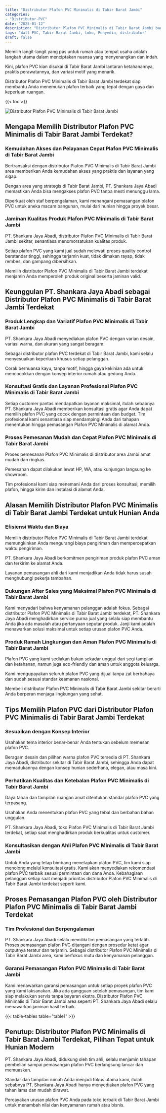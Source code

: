 ```yaml
---
title: "Distributor Plafon PVC Minimalis di Tabir Barat Jambi"
categories: 
- "Distributor-PVC"
date: "2025-01-12"
description: "Distributor Plafon PVC Minimalis di Tabir Barat Jambi bagi rumah, kantor, serta ritel. Produk berkualitas, variasi motif, warna modern, beserta servis instalasi ditangani oleh tim berpengalaman serta kepastian resmi!|Jasa penjualan Plafon PVC Minimalis di Tabir Barat Jambi untuk keperluan rumah, office, maupun gerai, beserta produk berkualitas dan pemasangan oleh teknisi berpengalaman serta jaminan resmi.|Pilihan Plafon PVC Minimalis di Tabir Barat Jambi yang terpercaya bagi hunian, perkantoran, dan ritel, bersama panel terbaik dan penempatan ditangani oleh tim profesional serta kepastian resmi.|Penyediaan Plafon PVC Minimalis di Tabir Barat Jambi bagi hunian, kantor, serta gerai, beserta material unggulan dan penempatan ditangani oleh teknisi ahli, lengkap beserta garansi resmi.}"
tags: "Wall PVC, Tabir Barat Jambi, toko, Penyedia, distributor"
draft: false
---
```


Memilih langit-langit yang pas untuk rumah atau tempat usaha adalah langkah utama dalam menciptakan nuansa yang menyenangkan dan indah.

Kini, plafon PVC kian disukai di Tabir Barat Jambi lantaran ketahanannya, praktis perawatannya, dan variasi motif yang menarik.

Distributor Plafon PVC Minimalis di Tabir Barat Jambi terdekat siap membantu Anda menemukan plafon terbaik yang tepat dengan gaya dan keperluan ruangan.

{{< toc >}}

![Distributor Plafon PVC Minimalis di Tabir Barat Jambi](/images/Distributor-PVC/Distributor-Plafon-PVC-Minimalis-di-Tabir-Barat-Jambi.png)


## Mengapa Memilih Distributor Plafon PVC Minimalis di Tabir Barat Jambi Terdekat?

### Kemudahan Akses dan Pelayanan Cepat Plafon PVC Minimalis di Tabir Barat Jambi

Bertransaksi dengan distributor Plafon PVC Minimalis di Tabir Barat Jambi area memberikan Anda kemudahan akses yang praktis dan layanan yang sigap.

Dengan area yang strategis di Tabir Barat Jambi, PT. Shankara Jaya Abadi memastikan Anda bisa mengakses plafon PVC tanpa mesti menunggu lama.

Diperkuat oleh staf berpengalaman, kami menangani pemasangan plafon PVC untuk aneka macam bangunan, mulai dari hunian hingga proyek besar.

### Jaminan Kualitas Produk Plafon PVC Minimalis di Tabir Barat Jambi

PT. Shankara Jaya Abadi, distributor Plafon PVC Minimalis di Tabir Barat Jambi sekitar, senantiasa menomorsatukan kualitas produk.

Setiap plafon PVC yang kami jual sudah melewati proses quality control berstandar tinggi, sehingga terjamin kuat, tidak dimakan rayap, tidak rembes, dan gampang dibersihkan.

Memilih distributor Plafon PVC Minimalis di Tabir Barat Jambi terdekat menjamin Anda memperoleh produk original beserta jaminan valid.

## Keunggulan PT. Shankara Jaya Abadi sebagai Distributor Plafon PVC Minimalis di Tabir Barat Jambi Terdekat

### Produk Lengkap dan Variatif Plafon PVC Minimalis di Tabir Barat Jambi

PT. Shankara Jaya Abadi menyediakan plafon PVC dengan varian desain, variasi warna, dan ukuran yang sangat beragam.

Sebagai distributor plafon PVC terdekat di Tabir Barat Jambi, kami selalu menyesuaikan keperluan khusus setiap pelanggan.

Corak bernuansa kayu, tanpa motif, hingga gaya kekinian ada untuk mencocokkan dengan konsep interior rumah atau gedung Anda.

### Konsultasi Gratis dan Layanan Profesional Plafon PVC Minimalis di Tabir Barat Jambi

Setiap customer pantas mendapatkan layanan maksimal, itulah sebabnya PT. Shankara Jaya Abadi memberikan konsultasi gratis agar Anda dapat memilih plafon PVC yang cocok dengan permintaan dan budget. Tim profesional kami senantiasa siap mendampingi Anda dari tahapan menentukan hingga pemasangan Plafon PVC Minimalis di alamat Anda.

### Proses Pemesanan Mudah dan Cepat Plafon PVC Minimalis di Tabir Barat Jambi

Proses pemesanan Plafon PVC Minimalis di distributor area Jambi amat mudah dan ringkas.

Pemesanan dapat dilakukan lewat HP, WA, atau kunjungan langsung ke showroom.

Tim profesional kami siap menemani Anda dari proses konsultasi, memilih plafon, hingga kirim dan instalasi di alamat Anda.

## Alasan Memilih Distributor Plafon PVC Minimalis di Tabir Barat Jambi Terdekat untuk Hunian Anda

### Efisiensi Waktu dan Biaya

Memilih distributor Plafon PVC Minimalis di Tabir Barat Jambi terdekat memungkinkan Anda mengurangi biaya pengiriman dan mempercepatkan waktu pengiriman.

PT. Shankara Jaya Abadi berkomitmen pengiriman produk plafon PVC aman dan terkirim ke alamat Anda.

Layanan pemasangan ahli dari kami menjadikan Anda tidak harus susah menghubungi pekerja tambahan.

### Dukungan After Sales yang Maksimal Plafon PVC Minimalis di Tabir Barat Jambi

Kami menyadari bahwa kenyamanan pelanggan adalah fokus. Sebagai distributor Plafon PVC Minimalis di Tabir Barat Jambi terdekat, PT. Shankara Jaya Abadi menghadirkan service purna jual yang selalu siap membantu Anda jika ada masalah atau pertanyaan seputar produk. Janji kami adalah menawarkan solusi maksimal untuk setiap urusan plafon PVC Anda.

### Produk Ramah Lingkungan dan Aman Plafon PVC Minimalis di Tabir Barat Jambi

Plafon PVC yang kami sediakan bukan sekadar unggul dari segi tampilan dan ketahanan, namun juga eco-friendly dan aman untuk anggota keluarga.

Kami mengupayakan seluruh plafon PVC yang dijual tanpa zat berbahaya dan sudah sesuai standar keamanan nasional.

Membeli distributor Plafon PVC Minimalis di Tabir Barat Jambi sekitar berarti Anda berperan menjaga lingkungan yang sehat.

## Tips Memilih Plafon PVC dari Distributor Plafon PVC Minimalis di Tabir Barat Jambi Terdekat

### Sesuaikan dengan Konsep Interior

Usahakan tema interior benar-benar Anda tentukan sebelum memesan plafon PVC.

Beragam desain dan pilihan warna plafon PVC tersedia di PT. Shankara Jaya Abadi, distributor sekitar di Tabir Barat Jambi, sehingga Anda dapat memadukannya dengan konsep hunian sederhana, elegan, atau masa kini.

### Perhatikan Kualitas dan Ketebalan Plafon PVC Minimalis di Tabir Barat Jambi

Daya tahan dan tampilan ruangan amat ditentukan standar plafon PVC yang terpasang.

Usahakan Anda menentukan plafon PVC yang tebal dan berbahan bahan unggulan.

PT. Shankara Jaya Abadi, toko Plafon PVC Minimalis di Tabir Barat Jambi terdekat, setiap saat menghadirkan produk berkualitas untuk customer.

### Konsultasikan dengan Ahli Plafon PVC Minimalis di Tabir Barat Jambi

Untuk Anda yang tetap bimbang menetapkan plafon PVC, tim kami siap menolong melalui konsultasi gratis. Kami akan menyediakan rekomendasi plafon PVC terbaik sesuai permintaan dan dana Anda. Kebahagiaan pelanggan setiap saat menjadi prioritas distributor Plafon PVC Minimalis di Tabir Barat Jambi terdekat seperti kami.

## Proses Pemasangan Plafon PVC oleh Distributor Plafon PVC Minimalis di Tabir Barat Jambi Terdekat

### Tim Profesional dan Berpengalaman

PT. Shankara Jaya Abadi selalu memiliki tim pemasangan yang terlatih. Proses pemasangan plafon PVC ditangani dengan prosedur ketat agar outputnya teratur dan terjamin. Sebagai distributor Plafon PVC Minimalis di Tabir Barat Jambi area, kami berfokus mutu dan kenyamanan pelanggan.

### Garansi Pemasangan Plafon PVC Minimalis di Tabir Barat Jambi

Kami menawarkan garansi pemasangan untuk setiap proyek plafon PVC yang kami laksanakan. Jika ada gangguan setelah pemasangan, tim kami siap melakukan servis tanpa bayaran ekstra. Distributor Plafon PVC Minimalis di Tabir Barat Jambi area seperti PT. Shankara Jaya Abadi selalu menawarkan jaminan hasil terbaik.

{{< table-tables table="table1" >}}

## Penutup: Distributor Plafon PVC Minimalis di Tabir Barat Jambi Terdekat, Pilihan Tepat untuk Hunian Modern

PT. Shankara Jaya Abadi, didukung oleh tim ahli, selalu menjamin tahapan pembelian sampai pemasangan plafon PVC berlangsung lancar dan memuaskan.

Standar dan tampilan rumah Anda menjadi fokus utama kami, itulah sebabnya PT. Shankara Jaya Abadi hanya menyediakan plafon PVC yang tahan lama dan mudah dirawat.

Percayakan urusan plafon PVC Anda pada toko terbaik di Tabir Barat Jambi untuk menambah nilai dan kenyamanan rumah atau bisnis.